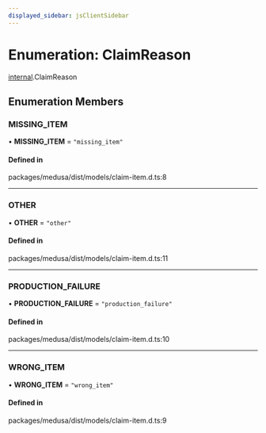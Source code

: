 ```yaml
---
displayed_sidebar: jsClientSidebar
---
```


# Enumeration: ClaimReason

[internal](../modules/internal-3.md).ClaimReason

## Enumeration Members

### MISSING\_ITEM

• **MISSING\_ITEM** = ``"missing_item"``

#### Defined in

packages/medusa/dist/models/claim-item.d.ts:8

___

### OTHER

• **OTHER** = ``"other"``

#### Defined in

packages/medusa/dist/models/claim-item.d.ts:11

___

### PRODUCTION\_FAILURE

• **PRODUCTION\_FAILURE** = ``"production_failure"``

#### Defined in

packages/medusa/dist/models/claim-item.d.ts:10

___

### WRONG\_ITEM

• **WRONG\_ITEM** = ``"wrong_item"``

#### Defined in

packages/medusa/dist/models/claim-item.d.ts:9
